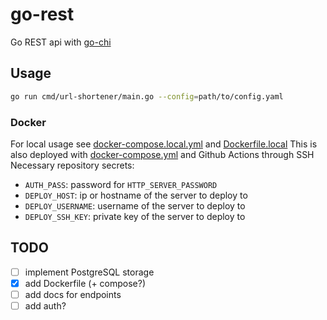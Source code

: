 # go-rest

Go REST api with [go-chi](https://github.com/go-chi/chi)

## Usage

```sh
go run cmd/url-shortener/main.go --config=path/to/config.yaml
```

### Docker

For local usage see [docker-compose.local.yml](docker-compose.local.yml) and [Dockerfile.local](Dockerfile.local)
This is also deployed with [docker-compose.yml](docker-compose.yml) and Github Actions through SSH
Necessary repository secrets:
- `AUTH_PASS`: password for `HTTP_SERVER_PASSWORD`
- `DEPLOY_HOST`: ip or hostname of the server to deploy to
- `DEPLOY_USERNAME`: username of the server to deploy to
- `DEPLOY_SSH_KEY`: private key of the server to deploy to

## TODO

- [ ] implement PostgreSQL storage
- [x] add Dockerfile (+ compose?)
- [ ] add docs for endpoints
- [ ] add auth?
